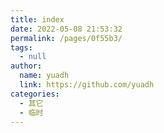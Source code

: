 ```yaml
---
title: index
date: 2022-05-08 21:53:32
permalink: /pages/0f55b3/
tags: 
  - null
author: 
  name: yuadh
  link: https://github.com/yuadh
categories: 
  - 其它
  - 临时
---
```

